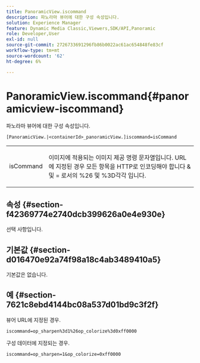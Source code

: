 ```yaml
---
title: PanoramicView.iscommand
description: 파노라마 뷰어에 대한 구성 속성입니다.
solution: Experience Manager
feature: Dynamic Media Classic,Viewers,SDK/API,Panoramic
role: Developer,User
exl-id: null
source-git-commit: 2726733691296fb86b0022ac61ac654848fe83cf
workflow-type: tm+mt
source-wordcount: '62'
ht-degree: 6%

---
```


# PanoramicView.iscommand{#panoramicview-iscommand}

파노라마 뷰어에 대한 구성 속성입니다.

` [PanoramicView.|<containerId>_panoramicView.]iscommand=isCommand `

<table id="table_43A84C1044574A6FAB8CE67D71AAD5EC"> 
 <tbody> 
  <tr> 
   <td colname="col1"> <p> <span class="codeph"> <span class="varname"> isCommand</span> </span> </p> </td> 
   <td colname="col2"> <p> 이미지에 적용되는 이미지 제공 명령 문자열입니다.  URL에 지정된 경우 모든 항목을 HTTP로 인코딩해야 합니다 <span class="codeph"> &amp;</span> 및 <span class="codeph"> =</span> 로서의 <span class="codeph"> %26</span> 및 <span class="codeph"> %3D</span>각각 입니다. </p> </td> 
  </tr> 
 </tbody> 
</table>


## 속성 {#section-f42369774e2740dcb399626a0e4e930e}

선택 사항입니다.

## 기본값 {#section-d016470e92a74f98a18c4ab3489410a5}

기본값은 없습니다.

## 예 {#section-7621c8ebd4144bc08a537d01bd9c3f2f}

뷰어 URL에 지정된 경우.

```
iscommand=op_sharpen%3d1%26op_colorize%3d0xff0000
```

구성 데이터에 지정되는 경우.

```
iscommand=op_sharpen=1&op_colorize=0xff0000
```
